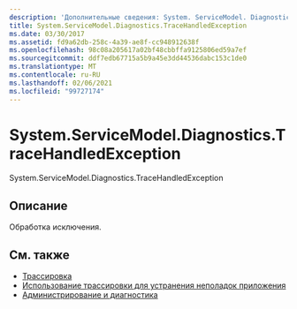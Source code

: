 ```yaml
---
description: 'Дополнительные сведения: System. ServiceModel. Diagnostics. Трацехандледексцептион'
title: System.ServiceModel.Diagnostics.TraceHandledException
ms.date: 03/30/2017
ms.assetid: fd9a62db-258c-4a39-ae8f-cc948912638f
ms.openlocfilehash: 98c08a205617a02bf48cbbffa9125806ed59a7ef
ms.sourcegitcommit: ddf7edb67715a5b9a45e3dd44536dabc153c1de0
ms.translationtype: MT
ms.contentlocale: ru-RU
ms.lasthandoff: 02/06/2021
ms.locfileid: "99727174"
---
```

# <a name="systemservicemodeldiagnosticstracehandledexception"></a>System.ServiceModel.Diagnostics.TraceHandledException

System.ServiceModel.Diagnostics.TraceHandledException  
  
## <a name="description"></a>Описание  

 Обработка исключения.  
  
## <a name="see-also"></a>См. также

- [Трассировка](index.md)
- [Использование трассировки для устранения неполадок приложения](using-tracing-to-troubleshoot-your-application.md)
- [Администрирование и диагностика](../index.md)

